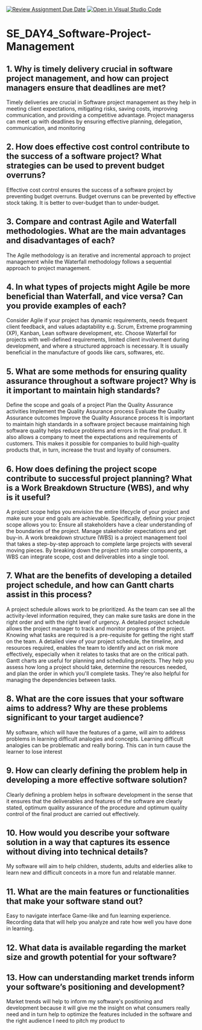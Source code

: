[![Review Assignment Due Date](https://classroom.github.com/assets/deadline-readme-button-22041afd0340ce965d47ae6ef1cefeee28c7c493a6346c4f15d667ab976d596c.svg)](https://classroom.github.com/a/9pw6JKcu)
[![Open in Visual Studio Code](https://classroom.github.com/assets/open-in-vscode-2e0aaae1b6195c2367325f4f02e2d04e9abb55f0b24a779b69b11b9e10269abc.svg)](https://classroom.github.com/online_ide?assignment_repo_id=15916574&assignment_repo_type=AssignmentRepo)
# SE_DAY4_Software-Project-Management
## 1. Why is timely delivery crucial in software project management, and how can project managers ensure that deadlines are met?
Timely deliveries are crucial in Software project management as they help in meeting client expectations, mitigating risks, saving costs, improving communication, and providing a competitive advantage.
Project managerss can meet up with deadlines by ensuring effective planning, delegation, communication, and monitoring

## 2. How does effective cost control contribute to the success of a software project? What strategies can be used to prevent budget overruns?
Effective cost control ensures the success of a software project by preventing budget overruns.
Budget overruns can be prevented by effective stock taking. It is better to over-budget than to under-budget.

## 3. Compare and contrast Agile and Waterfall methodologies. What are the main advantages and disadvantages of each?
The Agile methodology is an iterative and incremental approach to project management while the Waterfall methodology follows a sequential approach to project management.

## 4. In what types of projects might Agile be more beneficial than Waterfall, and vice versa? Can you provide examples of each?
Consider Agile if your project has dynamic requirements, needs frequent client feedback, and values adaptability e.g. Scrum, Extreme programming (XP), Kanban, Lean software development, etc. Choose Waterfall for projects with well-defined requirements, limited client involvement during development, and where a structured approach is necessary. It is usually beneficial in the manufacture of goods like cars, softwares, etc.
## 5. What are some methods for ensuring quality assurance throughout a software project? Why is it important to maintain high standards?

Define the scope and goals of a project
Plan the Quality Assurance activities
Implement the Quality Assurance process
Evaluate the Quality Assurance outcomes
Improve the Quality Assurance process
It is important to maintain high standards in a software project because maintaining high software quality helps reduce problems and errors in the final product. It also allows a company to meet the expectations and requirements of customers. This makes it possible for companies to build high-quality products that, in turn, increase the trust and loyalty of consumers.

## 6. How does defining the project scope contribute to successful project planning? What is a Work Breakdown Structure (WBS), and why is it useful?
A project scope helps you envision the entire lifecycle of your project and make sure your end goals are achievable. Specifically, defining your project scope allows you to: Ensure all stakeholders have a clear understanding of the boundaries of the project. Manage stakeholder expectations and get buy-in.
A work breakdown structure (WBS) is a project management tool that takes a step-by-step approach to complete large projects with several moving pieces. By breaking down the project into smaller components, a WBS can integrate scope, cost and deliverables into a single tool.


## 7. What are the benefits of developing a detailed project schedule, and how can Gantt charts assist in this process?
A project schedule allows work to be prioritized. As the team can see all the activity-level information required, they can make sure tasks are done in the right order and with the right level of urgency.
A detailed project schedule allows the project manager to track and monitor progress of the project.
Knowing what tasks are required is a pre-requisite for getting the right staff on the team.
A detailed view of your project schedule, the timeline, and resources required, enables the team to identify and act on risk more effectively, especially when it relates to tasks that are on the critical path.
Gantt charts are useful for planning and scheduling projects. They help you assess how long a project should take, determine the resources needed, and plan the order in which you'll complete tasks. They're also helpful for managing the dependencies between tasks.

## 8. What are the core issues that your software aims to address? Why are these problems significant to your target audience?
My software, which will have the features of a game, will aim to address problems in learning difficult analogies and concepts.
Learning difficult analogies can be problematic and really boring. This can in turn cause the learner to lose interest

## 9. How can clearly defining the problem help in developing a more effective software solution?
Clearly defining a problem helps in software development in the sense that it ensures that the deliverables and features of the software are clearly stated, optimum quality assurance of the procedure and optimum quality control of the final product are carried out effectively.

## 10. How would you describe your software solution in a way that captures its essence without diving into technical details?
My software will aim to help children, students, adults and elderlies alike to learn new and difficult conceots in a more fun and relatable manner.

## 11. What are the main features or functionalities that make your software stand out?
Easy to navigate interface
Game-like and fun learning experience.
Recording data that will help you analyze and rate how well you have done in learning.

## 12. What data is available regarding the market size and growth potential for your software?
## 13. How can understanding market trends inform your software’s positioning and development?
Market trends will help to inform my software's positioning and development because it will give me the insight on what consumers really need and in turn help to optimize the features included in the software  and the right audience I need to pitch my product to


